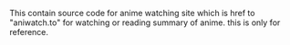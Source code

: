 This contain source code for anime watching site which is href to "aniwatch.to" for watching or reading summary of anime. 
this is only for reference. 
